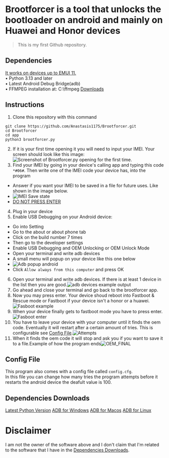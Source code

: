 # Brootforcer is a tool that unlocks the bootloader on android and mainly on Huawei and Honor devices
> This is my first Github repository.

## Dependencies
<ins>It works on devices up to EMUI 11.</ins>\
• Python 3.13 and later\
• Latest Android Debug Bridge(adb)\
• FFMPEG installation at: C:\ffmpeg
[Downloads](#dependencies-downloads)

## Instructions
1. Clone this repository with this command 
```
git clone https://github.com/Anastasis1175/Brootforcer.git
cd Brootforcer
cd app
python3 brootforcer.py
```
2. If it is your first time opening it you will need to input your IMEI. Your screen should look like this image: ![Screenshot of Brootforcer.py opening for the first time.](https://i.postimg.cc/j26Cjyw0/image.png)
3. Find your IMEI by going in your device's calling app and typing this code `*#06#`. Then write one of the IMEI code your device has, into the program
  - Answer if you want your IMEI to be saved in a file for future uses. Like shown in the image below. 
  - ![IMEI Save state](https://i.postimg.cc/y8ccZ3Md/image.png)
  - <ins>DO NOT PRESS ENTER</ins>
4. Plug in your device
5. Enable USB Debugging on your Android device:
  - Go into Setting
  - Go to the about or about phone tab
  - Click on the build number 7 times
  - Then go to the developer settings
  - Enable USB Debugging and OEM Unlocking or OEM Unlock Mode
  - Open your terminal and write adb devices
  - A small menu will popup on your device like this one below
  - ![Adb popup android](https://i.postimg.cc/qqrDndRh/image.png)
  - Click `Allow always from this computer` and press OK
6. Open your terminal and write adb devices. If there is at least 1 device in the list then you are good.![adb devices example output](https://i.postimg.cc/Fs3c8JT4/image.png)
7. Go ahead and close your terminal and go back to the brootforcer app.
8. Now you may press enter. Your device shoud reboot into Fastboot & Rescue mode or Fastboot if your device isn't a honor or a huawei.
![Fasboot example](https://i.postimg.cc/4dRnz8TH/i4b7ipst5cd61.webp)
9. When your device finally gets to fastboot mode you have to press enter.\
![Fasboot enter](https://i.postimg.cc/s2rvW6zQ/image.png)
10. You have to leave your device with your computer until it finds the oem code. Eventually it will restart after a certain amount of tries. This is configurable see [Config File](#config-file).![Attempts](https://i.postimg.cc/pVf5B5k5/image.png)
11. When it finds the oem code it will stop and ask you if you want to save it to a file.Example of how the program ends![OEM_FINAL](https://i.postimg.cc/SQf7xvBP/image.png)

## Config File
This program also comes with a config file called `config.cfg`.\
In this file you can change how many tries the program attempts before it restarts the android device the deafult value is 100.

## Dependencies Downloads
[Latest Python Version](https://www.python.org/ftp/python/3.13.5/python-3.13.5-amd64.exe)
[ADB for Windows](https://dl.google.com/android/repository/platform-tools-latest-windows.zip)
[ADB for Macos](https://dl.google.com/android/repository/platform-tools-latest-darwin.zip)
[ADB for Linux](https://dl.google.com/android/repository/platform-tools-latest-linux.zip)
# Disclaimer
I am not the owner of the software above and I don't claim that I'm related to the software that I have in the [Dependencies Downloads](#dependencies-downloads).
